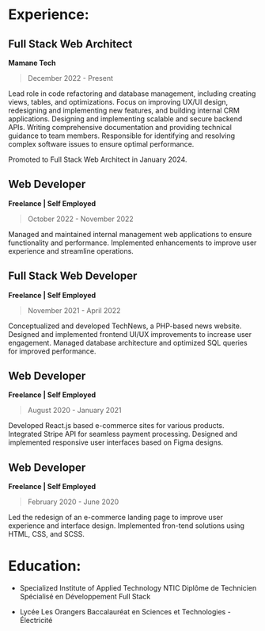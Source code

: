 # Experience:


## Full Stack Web Architect
**Mamane Tech**

> December 2022 - Present

Lead role in code refactoring and database management, including creating views, tables, and optimizations.
Focus on improving UX/UI design, redesigning and implementing new features, and building internal CRM applications.
Designing and implementing scalable and secure backend APIs.
Writing comprehensive documentation and providing technical guidance to team members.
Responsible for identifying and resolving complex software issues to ensure optimal performance.

Promoted to Full Stack Web Architect in January 2024.


## Web Developer
**Freelance | Self Employed**

> October 2022 - November 2022

Managed and maintained internal management web applications to ensure functionality and performance.
Implemented enhancements to improve user experience and streamline operations.


## Full Stack Web Developer
**Freelance | Self Employed**

> November 2021 - April 2022

Conceptualized and developed TechNews, a PHP-based news website.
Designed and implemented frontend UI/UX improvements to increase user engagement.
Managed database architecture and optimized SQL queries for improved performance.


## Web Developer
**Freelance | Self Employed**

> August 2020 - January 2021

Developed React.js based e-commerce sites for various products.
Integrated Stripe API for seamless payment processing.
Designed and implemented responsive user interfaces based on Figma designs.


## Web Developer
**Freelance | Self Employed**

> February 2020 - June 2020

Led the redesign of an e-commerce landing page to improve user experience and interface design.
Implemented fron-tend solutions using HTML, CSS, and SCSS.


# Education:

- Specialized Institute of Applied Technology NTIC
    Diplôme de Technicien Spécialisé en Développement Full Stack

- Lycée Les Orangers 
    Baccalauréat en Sciences et Technologies - Électricité
